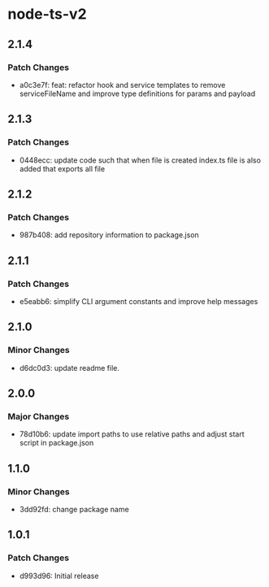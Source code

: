 # node-ts-v2

## 2.1.4

### Patch Changes

- a0c3e7f: feat: refactor hook and service templates to remove serviceFileName and improve type definitions for params and payload

## 2.1.3

### Patch Changes

- 0448ecc: update code such that when file is created index.ts file is also added that exports all file

## 2.1.2

### Patch Changes

- 987b408: add repository information to package.json

## 2.1.1

### Patch Changes

- e5eabb6: simplify CLI argument constants and improve help messages

## 2.1.0

### Minor Changes

- d6dc0d3: update readme file.

## 2.0.0

### Major Changes

- 78d10b6: update import paths to use relative paths and adjust start script in package.json

## 1.1.0

### Minor Changes

- 3dd92fd: change package name

## 1.0.1

### Patch Changes

- d993d96: Initial release
